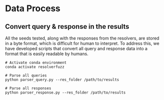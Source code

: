 # Data Process

## Convert query & response in the results

All the seeds tested, along with the responses from the resolvers, are stored in a byte format, which is difficult for human to interpret. To address this, we have developed scripts that convert all query and response data into a format that is easily readable by humans.

```shell
# Activate conda environment
conda activate resolverfuzz

# Parse all queries
python parser_query.py --res_folder /path/to/results

# Parse all responses
python parser_response.py --res_folder /path/to/results
```
